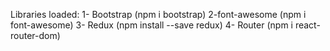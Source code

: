 Libraries loaded: 1- Bootstrap (npm i bootstrap)
2-font-awesome (npm i font-awesome)
3- Redux (npm install --save redux)
4- Router (npm i react-router-dom)
